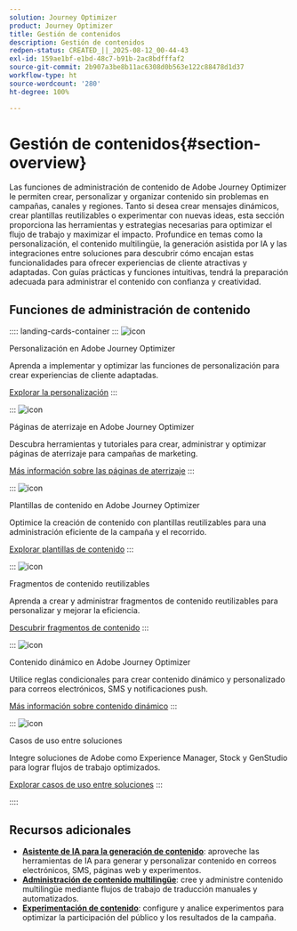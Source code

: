 ```yaml
---
solution: Journey Optimizer
product: Journey Optimizer
title: Gestión de contenidos
description: Gestión de contenidos
redpen-status: CREATED_||_2025-08-12_00-44-43
exl-id: 159ae1bf-e1bd-48c7-b91b-2ac8bdfffaf2
source-git-commit: 2b907a3be8b11ac6308d0b563e122c88478d1d37
workflow-type: ht
source-wordcount: '280'
ht-degree: 100%

---
```


# Gestión de contenidos{#section-overview}

Las funciones de administración de contenido de Adobe Journey Optimizer le permiten crear, personalizar y organizar contenido sin problemas en campañas, canales y regiones. Tanto si desea crear mensajes dinámicos, crear plantillas reutilizables o experimentar con nuevas ideas, esta sección proporciona las herramientas y estrategias necesarias para optimizar el flujo de trabajo y maximizar el impacto. Profundice en temas como la personalización, el contenido multilingüe, la generación asistida por IA y las integraciones entre soluciones para descubrir cómo encajan estas funcionalidades para ofrecer experiencias de cliente atractivas y adaptadas. Con guías prácticas y funciones intuitivas, tendrá la preparación adecuada para administrar el contenido con confianza y creatividad.

## Funciones de administración de contenido

:::: landing-cards-container
:::
![icon](https://cdn.experienceleague.adobe.com/icons/bullseye.svg?lang=es)

Personalización en Adobe Journey Optimizer

Aprenda a implementar y optimizar las funciones de personalización para crear experiencias de cliente adaptadas.

[Explorar la personalización](personalization-landing-page.md)
:::

:::
![icon](https://cdn.experienceleague.adobe.com/icons/circle-play.svg?lang=es)

Páginas de aterrizaje en Adobe Journey Optimizer

Descubra herramientas y tutoriales para crear, administrar y optimizar páginas de aterrizaje para campañas de marketing.

[Más información sobre las páginas de aterrizaje](landing-pages-landing-page.md)
:::

:::
![icon](https://cdn.experienceleague.adobe.com/icons/list-check.svg?lang=es)

Plantillas de contenido en Adobe Journey Optimizer

Optimice la creación de contenido con plantillas reutilizables para una administración eficiente de la campaña y el recorrido.

[Explorar plantillas de contenido](content-templates-landing-page.md)
:::

:::
![icon](https://cdn.experienceleague.adobe.com/icons/puzzle-piece.svg?lang=es)

Fragmentos de contenido reutilizables

Aprenda a crear y administrar fragmentos de contenido reutilizables para personalizar y mejorar la eficiencia.

[Descubrir fragmentos de contenido](fragments-landing-page.md)
:::

:::
![icon](https://cdn.experienceleague.adobe.com/icons/gear.svg?lang=es)

Contenido dinámico en Adobe Journey Optimizer

Utilice reglas condicionales para crear contenido dinámico y personalizado para correos electrónicos, SMS y notificaciones push.

[Más información sobre contenido dinámico](dynamic-landing-page.md)
:::

:::
![icon](https://cdn.experienceleague.adobe.com/icons/puzzle-piece.svg?lang=es)

Casos de uso entre soluciones

Integre soluciones de Adobe como Experience Manager, Stock y GenStudio para lograr flujos de trabajo optimizados.

[Explorar casos de uso entre soluciones](combine-landing-page.md)
:::

::::


## Recursos adicionales

- **[Asistente de IA para la generación de contenido](ai-assistant-landing-page.md)**: aproveche las herramientas de IA para generar y personalizar contenido en correos electrónicos, SMS, páginas web y experimentos.
- **[Administración de contenido multilingüe](content-multilingual-landing-page.md)**: cree y administre contenido multilingüe mediante flujos de trabajo de traducción manuales y automatizados.
- **[Experimentación de contenido](content-experiment-landing-page.md)**: configure y analice experimentos para optimizar la participación del público y los resultados de la campaña.
